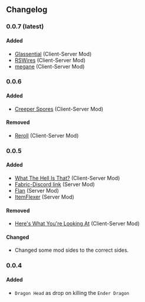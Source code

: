 ## Changelog

### 0.0.7 (latest)
#### Added
- [Glassential](https://www.curseforge.com/minecraft/mc-mods/glassential-fabric) (Client-Server Mod)
- [RSWires](https://www.curseforge.com/minecraft/mc-mods/rswires) (Client-Server Mod)
- [megane](https://www.curseforge.com/minecraft/mc-mods/megane) (Client-Server Mod)

### 0.0.6
#### Added
- [Creeper Spores](https://www.curseforge.com/minecraft/mc-mods/creeper-spores) (Client-Server Mod)

#### Removed
- [Reroll](https://www.curseforge.com/minecraft/mc-mods/reroll) (Client-Server Mod)

### 0.0.5
#### Added
- [What The Hell Is That?](https://www.curseforge.com/minecraft/mc-mods/wthit) (Client-Server Mod)
- [Fabric-Discord link](https://www.curseforge.com/minecraft/mc-mods/fabric-discord-link) (Server Mod)
- [Flan](https://www.curseforge.com/minecraft/mc-mods/flan) (Server Mod)
- [ItemFlexer](https://www.curseforge.com/minecraft/mc-mods/itemflexer) (Server Mod)

#### Removed
- [Here's What You're Looking At](https://www.curseforge.com/minecraft/mc-mods/hwyla) (Client-Server Mod)

#### Changed
- Changed some mod sides to the correct sides.

### 0.0.4
#### Added
- `Dragon Head` as drop on killing the `Ender Dragon`
